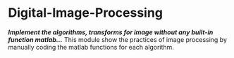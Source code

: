 # Digital-Image-Processing
**_Implement the algorithms, transforms for image without any built-in function matlab..._**
This module show the practices of image processing by manually coding the matlab functions for each algorithm.
